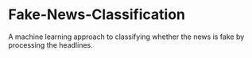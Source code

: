 # Fake-News-Classification
A machine learning approach to classifying whether the news is fake by processing the headlines.
